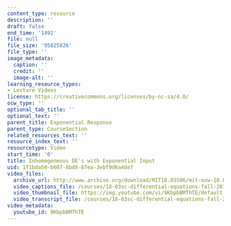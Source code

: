 ```yaml
---
content_type: resource
description: ''
draft: false
end_time: '1492'
file: null
file_size: '95825826'
file_type: ''
image_metadata:
  caption: ''
  credit: ''
  image-alt: ''
learning_resource_types:
- Lecture Videos
license: https://creativecommons.org/licenses/by-nc-sa/4.0/
ocw_type: ''
optional_tab_title: ''
optional_text: ''
parent_title: Exponential Response
parent_type: CourseSection
related_resources_text: ''
resource_index_text: ''
resourcetype: Video
start_time: '0'
title: Inhomogeneous DE's with Exponential Input
uid: 1f1bda50-b607-8bd8-87ea-3ebf9d6a4def
video_files:
  archive_url: http://www.archive.org/download/MIT18.03S06/mit-ocw-18.03-lec13-10mar2003-220k_512kb.mp4
  video_captions_file: /courses/18-03sc-differential-equations-fall-2011/d0dbf608109a5a9dad36c4bc96d1f055_9KbpbBMThTE.vtt
  video_thumbnail_file: https://img.youtube.com/vi/9KbpbBMThTE/default.jpg
  video_transcript_file: /courses/18-03sc-differential-equations-fall-2011/beb9833407335d68242cf15c99592ccb_9KbpbBMThTE.pdf
video_metadata:
  youtube_id: 9KbpbBMThTE
---
```

